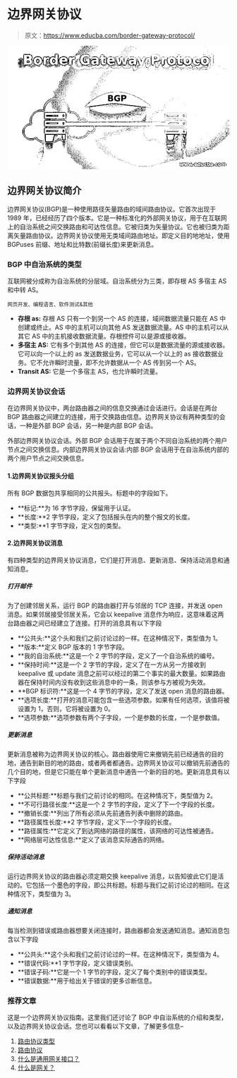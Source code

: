 # 边界网关协议

> 原文：<https://www.educba.com/border-gateway-protocol/>

![Border Gateway Protocol](img/669048791e3772fc8b0fb672d8ab0e40.png)



## 边界网关协议简介

边界网关协议(BGP)是一种使用路径矢量路由的域间路由协议。它首次出现于 1989 年，已经经历了四个版本。它是一种标准化的外部网关协议，用于在互联网上的自治系统之间交换路由和可达性信息。它被归类为矢量协议。它也被归类为距离矢量路由协议。边界网关协议使用无类域间路由地址。即定义目的地地址，使用 BGPuses 前缀、地址和比特数(前缀长度)来更新消息。

### BGP 中自治系统的类型

互联网被分成称为自治系统的分层域。自治系统分为三类，即存根 AS 多宿主 AS 和中转 AS。

<small>网页开发、编程语言、软件测试&其他</small>

*   **存根 as:** 存根 AS 只有一个到另一个 AS 的连接，域间数据流量只能在 AS 中创建或终止。AS 中的主机可以向其他 AS 发送数据流量。AS 中的主机可以从其它 AS 中的主机接收数据流量。存根控件可以是源或接收器。
*   **多宿主 AS:** 它有多个到其他 AS 的连接，但它可以是数据流量的源或接收器。它可以向一个以上的 as 发送数据业务，它可以从一个以上的 as 接收数据业务。它不允许瞬时流量，即不允许数据从一个 AS 传到另一个 AS。
*   **Transit AS:** 它是一个多宿主 AS，也允许瞬时流量。

### 边界网关协议会话

在边界网关协议中，两台路由器之间的信息交换通过会话进行。会话是在两台 BGP 路由器之间建立的连接，用于交换路由信息。边界网关协议有两种类型的会话，一种是外部 BGP 会话，另一种是内部 BGP 会话。

外部边界网关协议会话。外部 BGP 会话用于在属于两个不同自治系统的两个用户节点之间交换信息。内部边界网关协议会话:内部 BGP 会话用于在自治系统内部的两个用户节点之间交换信息。

#### 1.边界网关协议报头分组

所有 BGP 数据包共享相同的公共报头。标题中的字段如下。

*   **标记:**为 16 字节字段，保留用于认证。
*   **长度:**2 字节字段，定义了包括报头在内的整个报文的长度。
*   **类型:**1 字节字段，定义包的类型。

#### 2.边界网关协议消息

有四种类型的边界网关协议消息，它们是打开消息、更新消息、保持活动消息和通知消息。

##### 打开邮件

为了创建邻居关系，运行 BGP 的路由器打开与邻居的 TCP 连接，并发送 open 消息。如果邻居接受邻居关系，它会以 keepalive 消息作为响应，这意味着这两台路由器之间已经建立了连接。打开的消息具有以下字段

*   **公共头:**这个头和我们之前讨论过的一样。在这种情况下，类型值为 1。
*   **版本:**定义 BGP 版本的 1 字节字段。
*   **我的自治系统:**这是一个 2 字节的字段，定义了一个自治系统的编号。
*   **保持时间:**这是一个 2 字节的字段，定义了在一方从另一方接收到 keepalive 或 update 消息之前可以经过的第二个事实的最大数量。如果路由器在保持时间内没有收到这些消息中的一条，则该参与方被视为失效。
*   **BGP 标识符:**这是一个 4 字节的字段，定义了发送 open 消息的路由器。
*   **选项长度:**打开的消息可能包含一些选项参数。如果有任何选项，该值将被设置为 1，否则，它将被设置为 0。
*   **选项参数:**选项参数有两个子字段，一个是参数的长度，一个是参数值。

##### 更新消息

更新消息被称为边界网关协议的核心。路由器使用它来撤销先前已经通告的目的地，通告到新目的地的路由，或者两者都通告。边界网关协议可以撤销先前通告的几个目的地，但是它只能在单个更新消息中通告一个新的目的地。更新消息具有以下字段

*   **公共标题:**标题与我们之前讨论的相同。在这种情况下，类型值为 2。
*   **不可行路径长度:**这是一个 2 字节的字段，定义了下一个字段的长度。
*   **撤销长度:**列出了所有必须从先前通告列表中删除的路由。
*   **路径属性长度:**2 字节字段，定义下一个字段的长度。
*   **路径属性:**它定义了到达网络的路径的属性，该网络的可达性被通告。
*   **网络层可达性信息:**定义了该消息实际通告的网络。

##### 保持活动消息

运行边界网关协议的路由器必须定期交换 keepalive 消息，以告知彼此它们是活动的。它包括一个墨色的字段，即公共标题。标题与我们之前讨论过的相同。在这种情况下，类型值为 3。

##### 通知消息

每当检测到错误或路由器想要关闭连接时，路由器都会发送通知消息。通知消息包含以下字段

*   **公共头:**这个头和我们之前讨论过的一样。在这种情况下，类型值为 4。
*   **错误代码:**1 字节字段，定义错误类别。
*   **错误子码:**它是一个 1 字节的字段，定义了每个类别中的错误类型。
*   **错误数据:**用于给出关于错误的更多诊断信息。

### 推荐文章

这是一个边界网关协议指南。这里我们还讨论了 BGP 中自治系统的介绍和类型，以及边界网关协议会话。您也可以看看以下文章，了解更多信息–

1.  [路由协议类型](https://www.educba.com/routing-protocols-types/)
2.  [路由协议](https://www.educba.com/routing-protocol/)
3.  [什么是通用网关接口？](https://www.educba.com/what-is-common-gateway-interface/)
4.  [什么是网关？](https://www.educba.com/what-is-gateway/)





